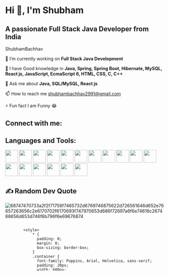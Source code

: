 # Hi 👋, I'm Shubham
## A passionate Full Stack Java Developer from India
ShubhamBachhav

🔭 I’m currently working on **Full Stack Java Development**

🌱 I have Good knowledge in **Java, Spring, Spring Boot, Hibernate, MySQL, React js, JavaScript, EcmaScript 6, HTML, CSS, C, C++**

💬 Ask me about **Java, SQL/MySQL, React js**

📫 How to reach me shubhambachhav2991@gmail.com 

⚡ Fun fact I am Funny 😂

## Connect with me:


## Languages and Tools:
<p align="left">
  <img src="https://cdn.jsdelivr.net/gh/devicons/devicon/icons/java/java-original.svg" width="40" height="40"/>
  <img src="https://cdn.jsdelivr.net/gh/devicons/devicon/icons/spring/spring-original.svg" width="40" height="40"/>
 <img src="https://cdn.jsdelivr.net/gh/devicons/devicon/icons/spring/spring-original.svg" width="40" height="40"/>
  <img src="https://www.vectorlogo.zone/logos/hibernate/hibernate-icon.svg" width="40" height="40"/>
  <img src="https://cdn.jsdelivr.net/gh/devicons/devicon/icons/mysql/mysql-original.svg" width="40" height="40"/>
  <img src="https://cdn.jsdelivr.net/gh/devicons/devicon/icons/react/react-original.svg" width="40" height="40"/>
  <img src="https://cdn.jsdelivr.net/gh/devicons/devicon/icons/tailwindcss/tailwindcss-original.svg" width="40" height="40"/>
  <img src="https://cdn.jsdelivr.net/gh/devicons/devicon/icons/javascript/javascript-original.svg" width="40" height="40"/>
  <img src="https://cdn.jsdelivr.net/gh/devicons/devicon/icons/jquery/jquery-original.svg" width="40" height="40"/>
  <img src="https://cdn.jsdelivr.net/gh/devicons/devicon/icons/bootstrap/bootstrap-original.svg" width="40" height="40"/>
  <img src="https://cdn.jsdelivr.net/gh/devicons/devicon/icons/html5/html5-original.svg" width="40" height="40"/>
  <img src="https://cdn.jsdelivr.net/gh/devicons/devicon/icons/css3/css3-original.svg" width="40" height="40"/>
  <img src="https://cdn.jsdelivr.net/gh/devicons/devicon/icons/c/c-original.svg" width="40" height="40"/>
  <img src="https://cdn.jsdelivr.net/gh/devicons/devicon/icons/cplusplus/cplusplus-original.svg" width="40" height="40"/>
  <img src="https://cdn.jsdelivr.net/gh/devicons/devicon/icons/git/git-original.svg" width="40" height="40"/>
  <img src="https://cdn.jsdelivr.net/gh/devicons/devicon/icons/github/github-original.svg" width="40" height="40"/>
  <img src="https://cdn.jsdelivr.net/gh/devicons/devicon/icons/docker/docker-original.svg" width="40" height="40"/>
</p>  

## ✍️ Random Dev Quote
![68747470733a2f2f71756f7465732d6769746875622d726561646d652e76657263656c2e6170702f6170693f747970653d686f72697a6f6e74616c267468656d653d746f6b796f6e69676874](https://github.com/user-attachments/assets/afc5d6cd-177e-4584-b269-cce693c86af0)

  <svg width="600" height="auto" fill="none" xmlns="http://www.w3.org/2000/svg">
    <foreignObject width="100%" height="100%">
        <div xmlns="http://www.w3.org/1999/xhtml">
            
  <defs>
    <style type="text/css">
      <![CDATA[
          @font-face {
              font-family: 'Poppins';
              font-style: normal;
              font-weight: 400;
              src: url(https://fonts.gstatic.com/s/poppins/v15/pxiEyp8kv8JHgFVrJJfecg.woff2) format('woff2');
              unicode-range: U+0000-00FF, U+0131, U+0152-0153, U+02BB-02BC, U+02C6, U+02DA, U+02DC, U+2000-206F, U+2074, U+20AC, U+2122, U+2191, U+2193, U+2212, U+2215, U+FEFF, U+FFFD;
          }
      ]]>
    </style>
  </defs>


            <style>
                * {
                  padding: 0;
                  margin: 0;
                  box-sizing: border-box;
                }
                .container {
                  font-family: Poppins, Arial, Helvetica, sans-serif;
                  padding: 20px;
                  width: 600px;
                  border: 1px solid rgba(0, 0, 0, 0.2);
                  border-radius: 10px;
                }
                .container h3 {
                  font-size: 19px;
                  margin-bottom: 5px;
                  font-weight: 500;
                  font-style: oblique;
                }
                .container h3::before {
                  content: open-quote;
                  font-size: 25px;
                }
                .container h3::after {
                  content: close-quote;
                  vertical-align: sub;
                  font-size: 25px;
                }
                .container p {
                  font-style: italic;
                  padding: 5px;
                  text-align: right;
                }
                
                /* Default light theme */
                .container {
                  background-color: #fffefe;
                }
                .container h3 {
                  color: #333;
                }
                .container h3::before, .container h3::after {
                  color: #4c71f2;
                }
                .container p {
                  color: #2f80ed;
                }
            
                /* Default dark theme - iff dark mode detected in system settings, overriding default light theme */
                @media (prefers-color-scheme: dark) {
                  .container {
                    background-color: #151515;
				  	border: 1px solid rgba(0, 0, 0, 0.2);
                  }
                  .container h3 {
                    color: #9f9f9f;
                  }
                  .container h3::before, .container h3::after {
                    color: #79ff97;
                  }
                  .container p {
                    color: #fff;
                  }
                }
            
                /* Default light/dark mode theme override for any custom theme */
                 .container {
                    background-color: #1a1b27;
					border: 1px solid rgba(0, 0, 0, 0.2);
                  }
                  .container h3 {
                    color: #38bdae;
                  }
                  .container h3::before, .container h3::after {
                    color: #bf91f3;
                  }
                  .container p {
                    color: #70a5fd;
                  }
                
            </style>

            <div class="container">
                <h3> Sometimes we do get taken by surprise. For example, when the Internet came along, we had it as a fifth or sixth priority.</h3>
                <p>- Bill Gates</p>
            </div>
        </div>
    </foreignObject>
  </svg>



### _Thanks for Visiting my GitHub Profile!_
